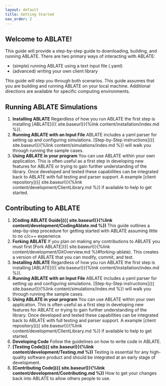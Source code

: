 ```yaml
---
layout: default
title: Getting Started
nav_order: 2
---
```


## Welcome to ABLATE!
This guide will provide a step-by-step guide to downloading, building, and running ABLATE.  There are two primary ways of interacting with ABLATE:

- (simple) running ABLATE using a text input file (.yaml)
- (advanced) writing your own client library

This guide will step you through both scenarios. This guide assumes that you are building and running ABLATE on your local machine. Additional directions are available for specific computing environments. 

## Running ABLATE Simulations
1. **Installing ABLATE** Regardless of how you run ABLATE the first step is installing [ABLATE]({{ site.baseurl}}{%link content/installation/index.md  %}).
2. **Running ABLATE with an Input File** ABLATE includes a yaml parser for setting up and configuring simulations.  [Step-by-Step instructions]({{ site.baseurl}}{%link content/simulations/index.md  %}) will walk you through running the sample cases.
3. **Using ABLATE in your program** You can use ABLATE within your own application.  This is often useful as a first step in developing new features for ABLATE or trying to gain further understanding of the library.  Once developed and tested these capabilities can be integrated back to ABLATE with full testing and parser support.  A example [client repository]({{ site.baseurl}}{%link content/development/ClientLibrary.md  %}) if available to help to get started.

## Contributing to ABLATE
1. **[Coding ABLATE Guide]({{ site.baseurl}}{%link content/development/CodingAblate.md  %})** This guide outlines a step-by-step procedure for getting started with ABLATE assuming little to no c/c++ experience.
2. **Forking ABLATE** If you plan on making any contributions to ABLATE you must first [Fork ABLATE]({{ site.baseurl}}{%link content/development/GitOverview.md  %}#forking-ablate).  This creates a version of ABLATE that you can modify, commit, and test.
3. **Installing ABLATE** Regardless of how you run ABLATE the first step is installing [ABLATE]({{ site.baseurl}}{%link content/installation/index.md  %}).
4. **Running ABLATE with an Input File** ABLATE includes a yaml parser for setting up and configuring simulations.  [Step-by-Step instructions]({{ site.baseurl}}{%link content/simulations/index.md  %}) will walk you through running the sample cases.
5. **Using ABLATE in your program** You can use ABLATE within your own application.  This is often useful as a first step in developing new features for ABLATE or trying to gain further understanding of the library.  Once developed and tested these capabilities can be integrated back to ABLATE with full testing and parser support.  A example [client repository]({{ site.baseurl}}{%link content/development/ClientLibrary.md  %}) if available to help to get started.
6. **Developing Code** Follow the guidelines on how to write code in ABLATE.
1. **[Testing Code]({{ site.baseurl}}{%link content/development/Testing.md  %})** Testing is essential for any high-quality software product and should be integrated at an early stage of development.
1. **[Contributing Code]({{ site.baseurl}}{%link content/development/Contributing.md  %})** How to get your changes back into ABLATE to allow others people to use.
